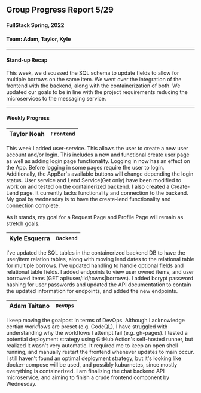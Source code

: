 ## Group Progress Report 5/29
#### FullStack Spring, 2022

#### Team: Adam, Taylor, Kyle

---

#### Stand-up Recap

This week, we discussed the SQL schema to update fields to allow for multiple borrows on the same item. We went over the integration of the frontend with the backend, along with the containerization of both. We updated our goals to be in line with the project requirements reducing the microservices to the messaging service.


---

#### Weekly Progress

| Taylor Noah | `Frontend` |
| -- | -- |
This week I added user-service. This allows the user to create a new user account and/or login. This includes a new and functional create user page as well as adding login page functionality. Logging in now has an effect on the App. Before logging in some pages require the user to login. Additionally, the AppBar's available buttons will change depending the login status. User service and Lend Service(Get only) have been modified to work on and tested on the containerized backend. I also created a Create-Lend page. It currently lacks functionality and connection to the backend. My goal by wednesday is to have the create-lend functionality and connection complete.

As it stands, my goal for a Request Page and Profile Page will remain as stretch goals.


| Kyle Esquerra | `Backend` | 
| -- | -- |

I've updated the SQL tables in the containerized backend DB to have the user/item relation tables, along with moving lend dates to the relational table for multiple borrows.
I've updated handling to handle optional fields and relational table fields. I added endpoints to view user owned items, and user borrowed items (GET api/user/:id/:owns|borrows). 
I added bcrypt password hashing for user passwords and updated the API documentation to contain the updated information for endpoints, and added the new endpoints.


| Adam Taitano | `DevOps` | 
| -- | -- |

I keep moving the goalpost in terms of DevOps. Although I acknowledge certian workflows are preset (e.g. CodeQL), I have struggled with understanding why the workflows 
I attempt fail (e.g. gh-pages). I tested a potential deployment strategy using GitHub Action's self-hosted runner, but realized it wasn't very automatic. It required
me to keep an open shell running, and manually restart the frontend whenever updates to main occur. I still haven't found an optimal deployment strategy, but it's looking like 
docker-compose will be used, and possibly kuburnetes, since mostly everything is containerized. I am finalizing the chat backend API microservice, and aiming to finish a 
crude frontend component by Wednesday.
